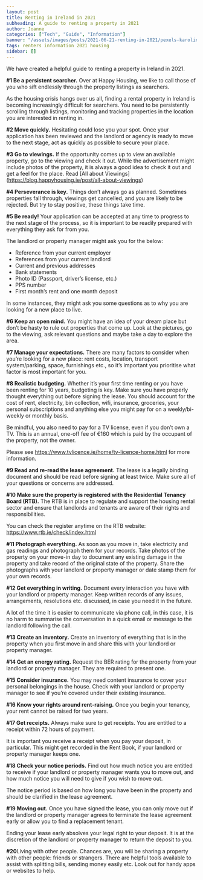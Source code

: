 ```yaml
---
layout: post
title: Renting in Ireland in 2021
subheading: A guide to renting a property in 2021
author: Joanne
categories: ["Tech", "Guide", "Information"]
banner: "/assets/images/posts/2021-06-21-renting-in-2021/pexels-karolina-grabowska-4498122.jpg"
tags: renters information 2021 housing
sidebar: []
---
```


We have created a helpful guide to renting a property in Ireland in 2021.

**#1 Be a persistent searcher.** Over at Happy Housing, we like to call those of you who sift endlessly through the property listings as searchers. 

As the housing crisis hangs over us all, finding a rental property in Ireland is becoming increasingly difficult for searchers. You need to be persistently scrolling through listings, monitoring and tracking properties in the location you are interested in renting in.


**#2 Move quickly.** Hesitating could lose you your spot. Once your application has been reviewed and the landlord or agency is ready to move to the next stage, act as quickly as possible to secure your place. 


**#3 Go to viewings.** If the opportunity comes up to view an available property, go to the viewing and check it out. While the advertisement might include photos of the property, it is always a good idea to check it out and get a feel for the place. Read [All about Viewings] (https://blog.happyhousing.ie/post/all-about-viewings)


**#4 Perseverance is key.** Things don’t always go as planned. Sometimes properties fall through, viewings get cancelled, and you are likely to be rejected. But try to stay positive, these things take time.


**#5 Be ready!** Your application can be accepted at any time to progress to the next stage of the process, so it is important to be readily prepared with everything they ask for from you.

The landlord or property manager might ask you for the below:
- Reference from your current employer
- References from your current landlord
- Current and previous addresses
- Bank statements
- Photo ID (Passport, driver’s license, etc.)
- PPS number
- First month’s rent and one month deposit
  
In some instances, they might ask you some questions as to why you are looking for a new place to live. 


**#6 Keep an open mind.** You might have an idea of your dream place but don’t be hasty to rule out properties that come up. Look at the pictures, go to the viewing, ask relevant questions and maybe take a day to explore the area. 


**#7 Manage your expectations.** There are many factors to consider when you’re looking for a new place: rent costs, location, transport system/parking, space, furnishings etc., so it’s important you prioritise what factor is most important for you.


**#8 Realistic budgeting.** Whether it’s your first time renting or you have been renting for 10 years, budgeting is key. Make sure you have properly thought everything out before signing the lease. You should account for the cost of rent, electricity, bin collection, wifi, insurance, groceries, your personal subscriptions and anything else you might pay for on a weekly/bi-weekly or monthly basis.

Be mindful, you also need to pay for a TV license, even if you don’t own a TV. This is an annual, one-off fee of €160 which is paid by the occupant of the property, not the owner. 

Please see https://www.tvlicence.ie/home/tv-licence-home.html for more information.


**#9 Read and re-read the lease agreement.** The lease is a legally binding document and should be read before signing at least twice. Make sure all of your questions or concerns are addressed. 


**#10 Make sure the property is registered with the Residential Tenancy Board (RTB).** The RTB is in place to regulate and support the housing rental sector and ensure that landlords and tenants are aware of their rights and responsibilities.

You can check the register anytime on the RTB website: https://www.rtb.ie/check/index.html 


**#11 Photograph everything.** As soon as you move in, take electricity and gas readings and photograph them for your records. Take photos of the property on your move-in day to document any existing damage in the property and take record of the original state of the property. Share the photographs with your landlord or property manager or date stamp them for your own records.


**#12 Get everything in writing.** Document every interaction you have with your landlord or property manager. Keep written records of any issues, arrangements, resolutions etc. discussed, in case you need it in the future.

A lot of the time it is easier to communicate via phone call, in this case, it is no harm to summarise the conversation in a quick email or message to the landlord following the call. 


**#13 Create an inventory.** Create an inventory of everything that is in the property when you first move in and share this with your landlord or property manager.


**#14 Get an energy rating.** Request the BER rating for the property from your landlord or property manager. They are required to present one.


**#15 Consider insurance.** You may need content insurance to cover your personal belongings in the house. Check with your landlord or property manager to see if you’re covered under their existing insurance.


**#16 Know your rights around rent-raising.** Once you begin your tenancy, your rent cannot be raised for two years.


**#17 Get receipts.** Always make sure to get receipts. You are entitled to a receipt within 72 hours of payment.

It is important you receive a receipt when you pay your deposit, in particular. This might get recorded in the Rent Book, if your landlord or property manager keeps one.


**#18 Check your notice periods.** Find out how much notice you are entitled to receive if your landlord or property manager wants you to move out, and how much notice you will need to give if you wish to move out.

The notice period is based on how long you have been in the property and should be clarified in the lease agreement.


**#19 Moving out.** Once you have signed the lease, you can only move out if the landlord or property manager agrees to terminate the lease agreement early or allow you to find a replacement tenant.

Ending your lease early absolves your legal right to your deposit. It is at the discretion of the landlord or property manager to return the deposit to you.


**#20**Living with other people. Chances are, you will be sharing a property with other people: friends or strangers. There are helpful tools available to assist with splitting bills, sending money easily etc. Look out for handy apps or websites to help.



